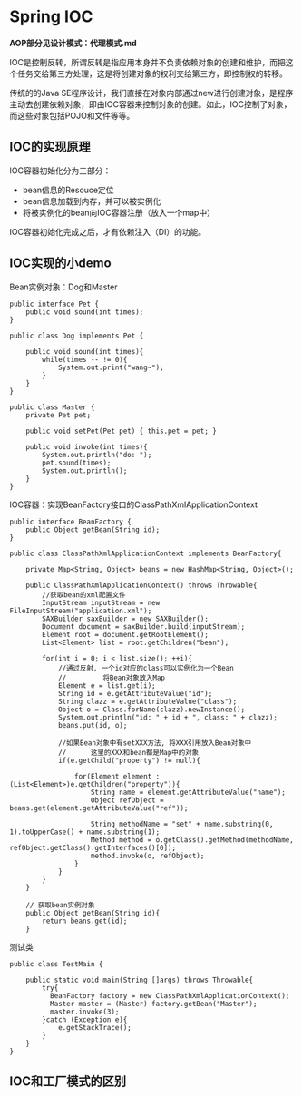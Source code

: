 
# Spring IOC

**AOP部分见设计模式：代理模式.md**

IOC是控制反转，所谓反转是指应用本身并不负责依赖对象的创建和维护，而把这个任务交给第三方处理，这是将创建对象的权利交给第三方，即控制权的转移。

传统的的Java SE程序设计，我们直接在对象内部通过new进行创建对象，是程序主动去创建依赖对象，即由IOC容器来控制对象的创建。如此，IOC控制了对象，而这些对象包括POJO和文件等等。

## IOC的实现原理

IOC容器初始化分为三部分：

- bean信息的Resouce定位
- bean信息加载到内存，并可以被实例化
- 将被实例化的bean向IOC容器注册（放入一个map中）

IOC容器初始化完成之后，才有依赖注入（DI）的功能。

## IOC实现的小demo

Bean实例对象：Dog和Master

```
public interface Pet {
    public void sound(int times);
}

public class Dog implements Pet {

    public void sound(int times){
        while(times -- != 0){
            System.out.print("wang~");
        }
    }
}

public class Master {
    private Pet pet;

    public void setPet(Pet pet) { this.pet = pet; }

    public void invoke(int times){
        System.out.println("do: ");
        pet.sound(times);
        System.out.println();
    }
}
```

IOC容器：实现BeanFactory接口的ClassPathXmlApplicationContext

```
public interface BeanFactory {
    public Object getBean(String id);
}

public class ClassPathXmlApplicationContext implements BeanFactory{

    private Map<String, Object> beans = new HashMap<String, Object>();

    public ClassPathXmlApplicationContext() throws Throwable{
        //获取bean的xml配置文件
        InputStream inputStream = new FileInputStream("application.xml");
        SAXBuilder saxBuilder = new SAXBuilder();
        Document document = saxBuilder.build(inputStream);
        Element root = document.getRootElement();
        List<Element> list = root.getChildren("bean");

        for(int i = 0; i < list.size(); ++i){
            //通过反射, 一个id对应的class可以实例化为一个Bean
            //         将Bean对象放入Map
            Element e = list.get(i);
            String id = e.getAttributeValue("id");
            String clazz = e.getAttributeValue("class");
            Object o = Class.forName(clazz).newInstance();
            System.out.println("id: " + id + ", class: " + clazz);
            beans.put(id, o);

            //如果Bean对象中有setXXX方法, 将XXX引用放入Bean对象中
            //      这里的XXX和bean都是Map中的对象
            if(e.getChild("property") != null){

                for(Element element : (List<Element>)e.getChildren("property")){
                    String name = element.getAttributeValue("name");
                    Object refObject = beans.get(element.getAttributeValue("ref"));

                    String methodName = "set" + name.substring(0, 1).toUpperCase() + name.substring(1);
                    Method method = o.getClass().getMethod(methodName, refObject.getClass().getInterfaces()[0]);
                    method.invoke(o, refObject);
                }
            }
        }
    }
    
    // 获取bean实例对象
    public Object getBean(String id){
        return beans.get(id);
    }
```

测试类

```
public class TestMain {

    public static void main(String []args) throws Throwable{
        try{
          BeanFactory factory = new ClassPathXmlApplicationContext();
          Master master = (Master) factory.getBean("Master");
          master.invoke(3);
        }catch (Exception e){
            e.getStackTrace();
        }
    }
}
```

## IOC和工厂模式的区别